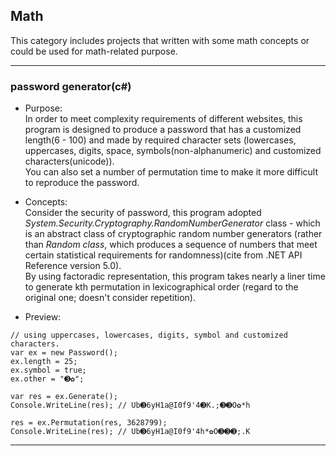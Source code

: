 ## Math

This category includes projects that written with some math concepts or could be used for math-related purpose.

---

### password generator(c#)

* Purpose:   
In order to meet complexity requirements of different websites, this program is designed to produce a password that has a customized length(6 - 100) and made by required character sets (lowercases, uppercases, digits, space, symbols(non-alphanumeric) and customized characters(unicode)).  
You can also set a number of permutation time to make it more difficult to reproduce the password. 

* Concepts:  
Consider the security of password, this program adopted *System.Security.Cryptography.RandomNumberGenerator* class - which is an abstract class of cryptographic random number generators (rather than *Random class*, which produces a sequence of numbers that meet certain statistical requirements for randomness)(cite from .NET API Reference version 5.0).   
By using factoradic representation, this program takes nearly a liner time to generate kth permutation in lexicographical order (regard to the original one; doesn't consider repetition).

* Preview:  
```
// using uppercases, lowercases, digits, symbol and customized characters.
var ex = new Password();
ex.length = 25;
ex.symbol = true;
ex.other = "➌✿";

var res = ex.Generate();
Console.WriteLine(res); // Ub➌6yH1a@I0f9'4➌K.;➌➌O✿*h

res = ex.Permutation(res, 3628799); 
Console.WriteLine(res); // Ub➌6yH1a@I0f9'4h*✿O➌➌➌;.K
```
---
